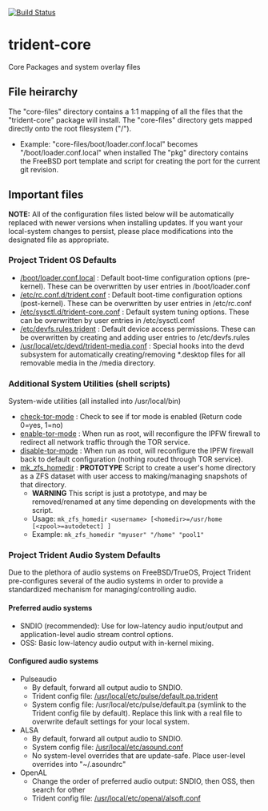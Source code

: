 [![Build Status](https://builds.ixsystems.com/jenkins/buildStatus/icon?job=Trident-Master/Trident%20Master)](https://builds.ixsystems.com/jenkins/job/Trident-Master/job/Trident%20Master/)

# trident-core
Core Packages and system overlay files

## File heirarchy
The "core-files" directory contains a 1:1 mapping of all the files that the "trident-core" package will install. The "core-files" directory gets mapped directly onto the root filesystem ("/").
   * Example: "core-files/boot/loader.conf.local" becomes "/boot/loader.conf.local" when installed
The "pkg" directory contains the FreeBSD port template and script for creating the port for the current git revision.

## Important files
**NOTE:** All of the configuration files listed below will be automatically replaced with newer versions when installing updates. If you want your local-system changes to persist, please place modifications into the designated file as appropriate.

### Project Trident OS Defaults
* [/boot/loader.conf.local](https://github.com/project-trident/trident-core/blob/master/core-files/boot/loader.conf.local) : Default boot-time configuration options (pre-kernel). These can be overwritten by user entries in /boot/loader.conf
* [/etc/rc.conf.d/trident.conf](https://github.com/project-trident/trident-core/blob/master/core-files/etc/rc.conf.d/trident.conf) : Default boot-time configuration options (post-kernel). These can be overwritten by user entries in /etc/rc.conf
* [/etc/sysctl.d/trident-core.conf](https://github.com/project-trident/trident-core/blob/master/core-files/etc/sysctl.d/trident-core.conf) : Default system tuning options. These can be overwritten by user entries in /etc/sysctl.conf
* [/etc/devfs.rules.trident](https://github.com/project-trident/trident-core/blob/master/core-files/etc/devfs.rules.trident) : Default device access permissions. These can be overwritten by creating and adding user entries to /etc/devfs.rules
* [/usr/local/etc/devd/trident-media.conf](https://github.com/project-trident/trident-core/blob/master/core-files/usr/local/etc/devd/trident-media.conf) : Special hooks into the devd subsystem for automatically creating/removing *.desktop files for all removable media in the /media directory.

### Additional System Utilities (shell scripts)
System-wide utilities (all installed into /usr/local/bin)
* [check-tor-mode](https://github.com/project-trident/trident-core/blob/master/core-files/usr/local/bin/check-tor-mode) : Check to see if tor mode is enabled (Return code 0=yes, 1=no)
* [enable-tor-mode](https://github.com/project-trident/trident-core/blob/master/core-files/usr/local/bin/enable-tor-mode) : When run as root, will reconfigure the IPFW firewall to redirect all network traffic through the TOR service.
* [disable-tor-mode](https://github.com/project-trident/trident-core/blob/master/core-files/usr/local/bin/disable-tor-mode) : When run as root, will reconfigure the IPFW firewall back to default configuration (nothing routed through TOR service).
* [mk_zfs_homedir](https://github.com/project-trident/trident-core/blob/master/core-files/usr/local/bin/mk_zfs_homedir) : **PROTOTYPE** Script to create a user's home directory as a ZFS dataset with user access to making/managing snapshots of that directory.
   * **WARNING** This script is just a prototype, and may be removed/renamed at any time depending on developments with the script.
   * Usage: `mk_zfs_homedir <username> [<homedir>=/usr/home [<zpool>=autodetect] ]`
   * Example: `mk_zfs_homedir "myuser" "/home" "pool1"`

### Project Trident Audio System Defaults
Due to the plethora of audio systems on FreeBSD/TrueOS, Project Trident pre-configures several of the audio systems in order to provide a standardized mechanism for managing/controlling audio.

#### Preferred audio systems
* SNDIO (recommended): Use for low-latency audio input/output and application-level audio stream control options.
* OSS: Basic low-latency audio output with in-kernel mixing.

#### Configured audio systems
* Pulseaudio
   * By default, forward all output audio to SNDIO.
   * Trident config file: [/usr/local/etc/pulse/default.pa.trident](https://github.com/project-trident/trident-core/blob/master/core-files/usr/local/etc/pulse/default.pa.trident)
   * System config file: /usr/local/etc/pulse/default.pa (symlink to the Trident config file by default). Replace this link with a real file to overwrite default settings for your local system.
* ALSA
   * By default, forward all output audio to SNDIO.
   * System config file: [/usr/local/etc/asound.conf](https://github.com/project-trident/trident-core/blob/master/core-files/usr/local/etc/asound.conf)
   * No system-level overrides that are update-safe. Place user-level overrides into "~/.asoundrc"
* OpenAL
   * Change the order of preferred audio output: SNDIO, then OSS, then search for other
   * Trident config file: [/usr/local/etc/openal/alsoft.conf](https://github.com/project-trident/trident-core/blob/master/core-files/usr/local/etc/openal/alsoft.conf)

